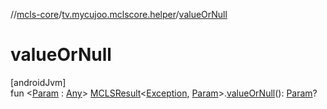 //[mcls-core](../../index.md)/[tv.mycujoo.mclscore.helper](index.md)/[valueOrNull](value-or-null.md)

# valueOrNull

[androidJvm]\
fun &lt;[Param](value-or-null.md) : [Any](https://kotlinlang.org/api/latest/jvm/stdlib/kotlin/-any/index.html)&gt; [MCLSResult](../tv.mycujoo.mclscore.model/-m-c-l-s-result/index.md)&lt;[Exception](https://kotlinlang.org/api/latest/jvm/stdlib/kotlin/-exception/index.html), [Param](value-or-null.md)&gt;.[valueOrNull](value-or-null.md)(): [Param](value-or-null.md)?
